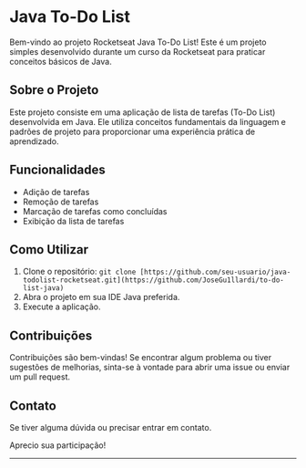 # Java To-Do List

Bem-vindo ao projeto Rocketseat Java To-Do List! Este é um projeto simples desenvolvido durante um curso da Rocketseat para praticar conceitos básicos de Java.

## Sobre o Projeto

Este projeto consiste em uma aplicação de lista de tarefas (To-Do List) desenvolvida em Java. Ele utiliza conceitos fundamentais da linguagem e padrões de projeto para proporcionar uma experiência prática de aprendizado.

## Funcionalidades

- Adição de tarefas
- Remoção de tarefas
- Marcação de tarefas como concluídas
- Exibição da lista de tarefas

## Como Utilizar

1. Clone o repositório: `git clone [https://github.com/seu-usuario/java-todolist-rocketseat.git](https://github.com/JoseGu1llardi/to-do-list-java)`
2. Abra o projeto em sua IDE Java preferida.
3. Execute a aplicação.

## Contribuições

Contribuições são bem-vindas! Se encontrar algum problema ou tiver sugestões de melhorias, sinta-se à vontade para abrir uma issue ou enviar um pull request.

## Contato

Se tiver alguma dúvida ou precisar entrar em contato.

Aprecio sua participação!

---
